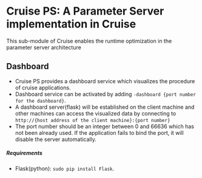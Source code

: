 # Cruise PS: A Parameter Server implementation in Cruise
  This sub-module of Cruise enables the runtime optimization in the parameter server architecture

## Dashboard

- Cruise PS provides a dashboard service which visualizes the procedure of cruise applications.
- Dashboard service can be activated by adding `-dashboard {port number for the dashboard}`.
- A dashboard server(flask) will be established on the client machine and other machines can access
  the visualized data by connecting to `http://{host address of the client machine}:{port number}`
- The port number should be an integer between 0 and 66636 which has not been already used. If the
  application fails to bind the port, it will disable the server automatically.
  
##### Requirements
  - Flask(python): `sudo pip install Flask`.
